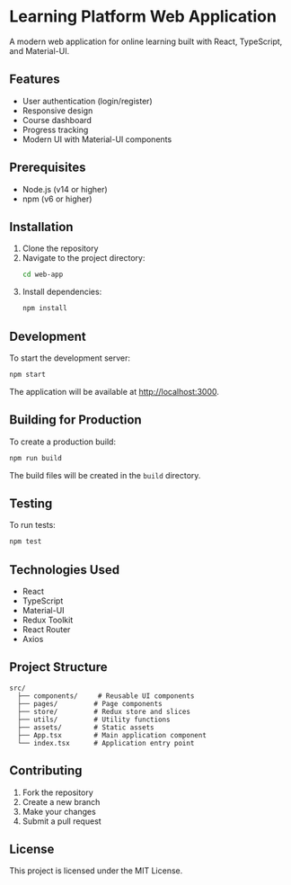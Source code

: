 # Learning Platform Web Application

A modern web application for online learning built with React, TypeScript, and Material-UI.

## Features

- User authentication (login/register)
- Responsive design
- Course dashboard
- Progress tracking
- Modern UI with Material-UI components

## Prerequisites

- Node.js (v14 or higher)
- npm (v6 or higher)

## Installation

1. Clone the repository
2. Navigate to the project directory:
   ```bash
   cd web-app
   ```
3. Install dependencies:
   ```bash
   npm install
   ```

## Development

To start the development server:

```bash
npm start
```

The application will be available at [http://localhost:3000](http://localhost:3000).

## Building for Production

To create a production build:

```bash
npm run build
```

The build files will be created in the `build` directory.

## Testing

To run tests:

```bash
npm test
```

## Technologies Used

- React
- TypeScript
- Material-UI
- Redux Toolkit
- React Router
- Axios

## Project Structure

```
src/
  ├── components/     # Reusable UI components
  ├── pages/         # Page components
  ├── store/         # Redux store and slices
  ├── utils/         # Utility functions
  ├── assets/        # Static assets
  ├── App.tsx        # Main application component
  └── index.tsx      # Application entry point
```

## Contributing

1. Fork the repository
2. Create a new branch
3. Make your changes
4. Submit a pull request

## License

This project is licensed under the MIT License.
